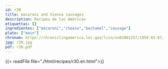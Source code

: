 ```yaml
---
id: r30
title: macaroni and Vienna sausages
description: Recipes de las Américas
etiquettas: []
ingredientes: ["macaroni","cheese","bechamel","sausage"]
plato: ["main"]
chronam: https://chroniclingamerica.loc.gov/lccn/sn82001257/1958-03-07/ed-1/seq-5/
jpg: r30.jpg
pdf: r30.pdf
---
```


{{< readFile file="./html/recipes/r30.en.html">}}